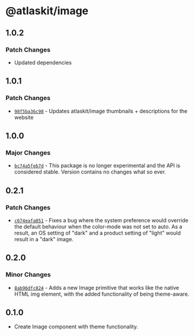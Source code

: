 # @atlaskit/image

## 1.0.2

### Patch Changes

- Updated dependencies

## 1.0.1

### Patch Changes

- [`98f5ba36c98`](https://bitbucket.org/atlassian/atlassian-frontend/commits/98f5ba36c98) - Updates atlaskit/image thumbnails + descriptions for the website

## 1.0.0

### Major Changes

- [`bc74a5feb7d`](https://bitbucket.org/atlassian/atlassian-frontend/commits/bc74a5feb7d) - This package is no longer experimental and the API is considered stable. Version contains no changes what so ever.

## 0.2.1

### Patch Changes

- [`c674eafa051`](https://bitbucket.org/atlassian/atlassian-frontend/commits/c674eafa051) - Fixes a bug where the system preference would override the default behaviour when the color-mode was not set to auto. As a result, an OS setting of "dark" and a product setting of "light" would result in a "dark" image.

## 0.2.0

### Minor Changes

- [`8ab96dfc824`](https://bitbucket.org/atlassian/atlassian-frontend/commits/8ab96dfc824) - Adds a new Image primitive that works like the native HTML img element, with the added functionality of being theme-aware.

## 0.1.0

- Create Image component with theme functionality.
